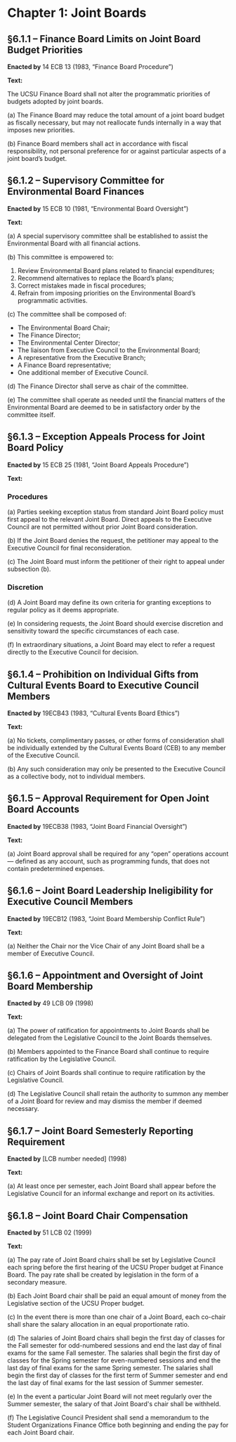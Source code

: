 # Chapter 1: Joint Boards

## §6.1.1 – Finance Board Limits on Joint Board Budget Priorities

**Enacted by** 14 ECB 13 (1983, “Finance Board Procedure”)

**Text:**

The UCSU Finance Board shall not alter the programmatic priorities of budgets adopted by joint boards.

(a) The Finance Board may reduce the total amount of a joint board budget as fiscally necessary, but may not reallocate funds internally in a way that imposes new priorities.

(b) Finance Board members shall act in accordance with fiscal responsibility, not personal preference for or against particular aspects of a joint board’s budget.

## §6.1.2 – Supervisory Committee for Environmental Board Finances

**Enacted by** 15 ECB 10 (1981, “Environmental Board Oversight”)

**Text:**

(a) A special supervisory committee shall be established to assist the Environmental Board with all financial actions.

(b) This committee is empowered to:
  1. Review Environmental Board plans related to financial expenditures;
  2. Recommend alternatives to replace the Board’s plans;
  3. Correct mistakes made in fiscal procedures;
  4. Refrain from imposing priorities on the Environmental Board’s programmatic activities.

(c) The committee shall be composed of:
  - The Environmental Board Chair;
  - The Finance Director;
  - The Environmental Center Director;
  - The liaison from Executive Council to the Environmental Board;
  - A representative from the Executive Branch;
  - A Finance Board representative;
  - One additional member of Executive Council.

(d) The Finance Director shall serve as chair of the committee.

(e) The committee shall operate as needed until the financial matters of the Environmental Board are deemed to be in satisfactory order by the committee itself.

## §6.1.3 – Exception Appeals Process for Joint Board Policy

**Enacted by** 15 ECB 25 (1981, “Joint Board Appeals Procedure”)

**Text:**

### Procedures

(a) Parties seeking exception status from standard Joint Board policy must first appeal to the relevant Joint Board. Direct appeals to the Executive Council are not permitted without prior Joint Board consideration.

(b) If the Joint Board denies the request, the petitioner may appeal to the Executive Council for final reconsideration.

(c) The Joint Board must inform the petitioner of their right to appeal under subsection (b).

### Discretion

(d) A Joint Board may define its own criteria for granting exceptions to regular policy as it deems appropriate.

(e) In considering requests, the Joint Board should exercise discretion and sensitivity toward the specific circumstances of each case.

(f) In extraordinary situations, a Joint Board may elect to refer a request directly to the Executive Council for decision.

## §6.1.4 – Prohibition on Individual Gifts from Cultural Events Board to Executive Council Members

**Enacted by** 19ECB43 (1983, “Cultural Events Board Ethics”)

**Text:**

(a) No tickets, complimentary passes, or other forms of consideration shall be individually extended by the Cultural Events Board (CEB) to any member of the Executive Council.

(b) Any such consideration may only be presented to the Executive Council as a collective body, not to individual members.

## §6.1.5 – Approval Requirement for Open Joint Board Accounts

**Enacted by** 19ECB38 (1983, “Joint Board Financial Oversight”)

**Text:**

(a) Joint Board approval shall be required for any “open” operations account — defined as any account, such as programming funds, that does not contain predetermined expenses.

## §6.1.6 – Joint Board Leadership Ineligibility for Executive Council Members

**Enacted by** 19ECB12 (1983, “Joint Board Membership Conflict Rule”)

**Text:**

(a) Neither the Chair nor the Vice Chair of any Joint Board shall be a member of Executive Council.


## §6.1.6 – Appointment and Oversight of Joint Board Membership

**Enacted by** 49 LCB 09 (1998)

**Text:**

(a) The power of ratification for appointments to Joint Boards shall be delegated from the Legislative Council to the Joint Boards themselves.

(b) Members appointed to the Finance Board shall continue to require ratification by the Legislative Council.

(c) Chairs of Joint Boards shall continue to require ratification by the Legislative Council.

(d) The Legislative Council shall retain the authority to summon any member of a Joint Board for review and may dismiss the member if deemed necessary.


## §6.1.7 – Joint Board Semesterly Reporting Requirement

**Enacted by** [LCB number needed] (1998)

**Text:**

(a) At least once per semester, each Joint Board shall appear before the Legislative Council for an informal exchange and report on its activities.

## §6.1.8 – Joint Board Chair Compensation

**Enacted by** 51 LCB 02 (1999)

**Text:**

(a) The pay rate of Joint Board chairs shall be set by Legislative Council each spring before the first hearing of the UCSU Proper budget at Finance Board. The pay rate shall be created by legislation in the form of a secondary measure.

(b) Each Joint Board chair shall be paid an equal amount of money from the Legislative section of the UCSU Proper budget.

(c) In the event there is more than one chair of a Joint Board, each co-chair shall share the salary allocation in an equal proportionate ratio.

(d) The salaries of Joint Board chairs shall begin the first day of classes for the Fall semester for odd-numbered sessions and end the last day of final exams for the same Fall semester. The salaries shall begin the first day of classes for the Spring semester for even-numbered sessions and end the last day of final exams for the same Spring semester. The salaries shall begin the first day of classes for the first term of Summer semester and end the last day of final exams for the last session of Summer semester.

(e) In the event a particular Joint Board will not meet regularly over the Summer semester, the salary of that Joint Board's chair shall be withheld.

(f) The Legislative Council President shall send a memorandum to the Student Organizations Finance Office both beginning and ending the pay for each Joint Board chair.

